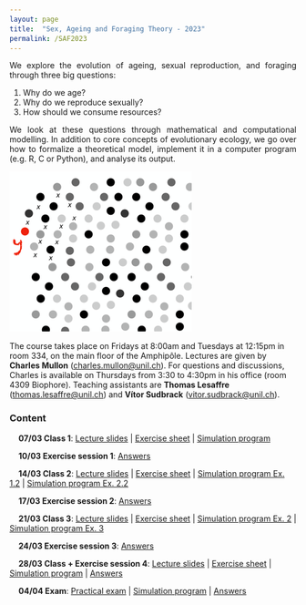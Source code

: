 ```yaml
---
layout: page
title:  "Sex, Ageing and Foraging Theory - 2023"
permalink: /SAF2023
---
```


<div class="jumbotron jumbotron-fluid mb-3 pl-0 pt-0 pb-0 bg-white position-relative">
    <div class="h-100 tofront">
        <div class="row justify-content-between">
            <div class="col-md-6 pr-0 pr-md-4 pt-4 pb-4 align-self-center">
                <div class="page-content" style="text-align:justify">
                <p>We explore the evolution of ageing, sexual reproduction, and foraging through three big questions:</p>
                <ol>
                <li>Why do we age?</li>
                <li>Why do we reproduce sexually?</li>
                <li>How should we consume resources?</li>
                </ol>
                <p>We look at these questions through mathematical and computational modelling. In addition to core concepts of evolutionary ecology, we go over how to formalize a theoretical model, implement it in a computer program (e.g. R, C or Python), and analyse its output.</p>
                </div>
            </div>
            <div class="col-md-6 pr-0 align-self-center">
                <img class="rounded" src="/assets/images/SAF_cover.png" alt="Topic group">
            </div>
        </div>
    </div>
</div>

The course takes place on Fridays at 8:00am and Tuesdays at 12:15pm in room 334, on the main floor of the Amphipôle.
Lectures are given by <b>Charles Mullon</b> (<a href="mailto:charles.mullon@unil.ch">charles.mullon@unil.ch</a>). For questions and discussions, Charles is available on Thursdays from 3:30 to 4:30pm in his office (room 4309 Biophore).
Teaching assistants are <b>Thomas Lesaffre</b> (<a href="mailto:thomas.lesaffre@unil.ch">thomas.lesaffre@unil.ch</a>) and <b>Vítor Sudbrack</b> (<a href="mailto:vitor.sudbrack@unil.ch">vitor.sudbrack@unil.ch</a>).


<h3 class="font-weight-bold spanborder"><span>Content </span></h3>

&nbsp;&nbsp;&nbsp;&nbsp;**07/03 Class 1**: [<i class="fa fa-file-powerpoint-o" aria-hidden="true"></i>
 Lecture slides](/docs/SAF2023/slides1-2023.pdf)  \|  [<i class="fa fa-file-text" aria-hidden="true"></i> Exercise sheet](/docs/SAF2023/sheet1-2023.pdf) \|  [<i class="fa fa-file-code-o" aria-hidden="true"></i> Simulation program](/docs/SAF2023/code1-2023.R)

&nbsp;&nbsp;&nbsp;&nbsp;**10/03 Exercise session 1**: [<span class="fa-stack fa-lg"><i class="fa fa-file-o fa-stack-1x"></i><i class="fa fa-check fa-stack-1x"></i></span>
 Answers](/docs/SAF2023/answers1-2023.pdf) 

&nbsp;&nbsp;&nbsp;&nbsp;**14/03 Class 2**:  [<i class="fa fa-file-powerpoint-o" aria-hidden="true"></i> Lecture slides](/docs/SAF2023/slides2-2023.pdf)  \|  [<i class="fa fa-file-text" aria-hidden="true"></i> Exercise sheet](/docs/SAF2023/sheet2-2023.pdf) \|  [<i class="fa fa-file-code-o" aria-hidden="true"></i> Simulation program Ex. 1.2](/docs/SAF2023/code2-2023.R)  \|  [<i class="fa fa-file-code-o" aria-hidden="true"></i> Simulation program Ex. 2.2](/docs/SAF2023/code2-1-2023.R) 

&nbsp;&nbsp;&nbsp;&nbsp;**17/03 Exercise session 2**:   [<span class="fa-stack fa-lg"><i class="fa fa-file-o fa-stack-1x"></i><i class="fa fa-check fa-stack-1x"></i></span>  Answers](/docs/SAF2023/answers2-2023.pdf)

&nbsp;&nbsp;&nbsp;&nbsp;**21/03 Class 3**: [<i class="fa fa-file-powerpoint-o" aria-hidden="true"></i> Lecture slides](/docs/SAF2023/slides3-2023.pdf)  \|  [<i class="fa fa-file-text" aria-hidden="true"></i> Exercise sheet](/docs/SAF2023/sheet3-2023.pdf) \|  [<i class="fa fa-file-code-o" aria-hidden="true"></i> Simulation program Ex. 2](/docs/SAF2023/code3-2023.R)  \|  [<i class="fa fa-file-code-o" aria-hidden="true"></i> Simulation program Ex. 3](/docs/SAF2023/code3-1-2023.R)

&nbsp;&nbsp;&nbsp;&nbsp;**24/03 Exercise session 3**:   [<span class="fa-stack fa-lg"><i class="fa fa-file-o fa-stack-1x"></i><i class="fa fa-check fa-stack-1x"></i></span> Answers](/docs/SAF2023/answers3-2023.pdf)

&nbsp;&nbsp;&nbsp;&nbsp;**28/03 Class + Exercise session 4**: [<i class="fa fa-file-powerpoint-o" aria-hidden="true"></i> Lecture slides](/docs/SAF2023/slides4-2023.pdf)  \|  [<i class="fa fa-file-text" aria-hidden="true"></i> Exercise sheet](/docs/SAF2023/sheet4-2023.pdf) \|  [<i class="fa fa-file-code-o" aria-hidden="true"></i> Simulation program](/docs/SAF2023/code4-2023.R) \| [<span class="fa-stack fa-lg"><i class="fa fa-file-o fa-stack-1x"></i><i class="fa fa-check fa-stack-1x"></i></span> Answers](/docs/SAF2023/answers4-2023.pdf) 

&nbsp;&nbsp;&nbsp;&nbsp;**04/04 Exam**: [<i class="fa fa-file-text" aria-hidden="true"></i> Practical exam](/docs/SAF2023/exam-sheet-2023.pdf) \|  [<i class="fa fa-file-code-o" aria-hidden="true"></i> Simulation program](/docs/SAF2023/exam-code-2023.R) \|  [<span class="fa-stack fa-lg"><i class="fa fa-file-o fa-stack-1x"></i><i class="fa fa-check fa-stack-1x"></i></span> Answers](/docs/SAF2023/sol-exam-2023.pdf)


